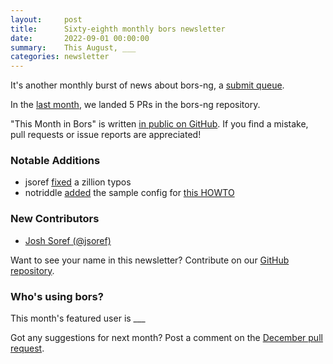 ```yaml
---
layout:     post
title:      Sixty-eighth monthly bors newsletter
date:       2022-09-01 00:00:00
summary:    This August, ___
categories: newsletter
---
```


It's another monthly burst of news about bors-ng, a [submit queue](https://epage.github.io/dev/submit-queue/).

In the [last month](https://github.com/bors-ng/bors-ng/pulls?q=is%3Apr+is%3Amerged+closed%3A2022-08-01..2022-08-31),
we landed 5 PRs in the bors-ng repository.

"This Month in Bors" is written [in public on GitHub][GitHub for TMiB].
If you find a mistake, pull requests or issue reports are appreciated!

[GitHub for TMiB]: https://github.com/bors-ng/bors-ng.github.io


### Notable Additions

* jsoref [fixed](https://github.com/bors-ng/bors-ng/pull/1538) a zillion typos
* notriddle [added](https://github.com/bors-ng/bors-ng/pull/1534) the sample config for [this HOWTO](https://forum.bors.tech/t/how-to-deploy-your-own-instance-of-bors-ng-with-aws/660)

### New Contributors

* [Josh Soref (@jsoref)](https://github.com/jsoref)

Want to see your name in this newsletter? Contribute on our [GitHub repository](https://github.com/bors-ng/bors-ng).


### Who's using bors?

This month's featured user is ___

Got any suggestions for next month?
Post a comment on the [December pull request](https://github.com/bors-ng/bors-ng.github.io/pull/___).
